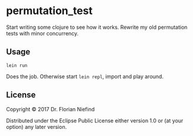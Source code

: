 # permutation_test

Start writing some clojure to see how it works. Rewrite my old permutation
tests with minor concurrency.

## Usage

```
lein run
```

Does the job. Otherwise start `lein repl`, import and play around.

## License

Copyright © 2017 Dr. Florian Niefind

Distributed under the Eclipse Public License either version 1.0 or (at
your option) any later version.
